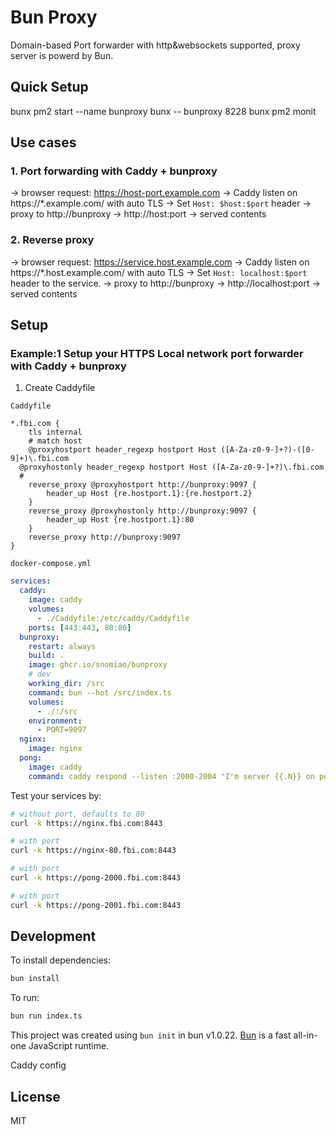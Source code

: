 # Bun Proxy

Domain-based Port forwarder with http&websockets supported, proxy server is powerd by Bun.

## Quick Setup

bunx pm2 start --name bunproxy bunx -- bunproxy 8228
bunx pm2 monit

## Use cases

### 1. Port forwarding with Caddy + bunproxy

-> browser request: https://host-port.example.com
-> Caddy listen on https://*.example.com/ with auto TLS
-> Set `Host: $host:$port` header
-> proxy to http://bunproxy
-> http://host:port
-> served contents

### 2. Reverse proxy

-> browser request: https://service.host.example.com
-> Caddy listen on https://*.host.example.com/ with auto TLS
-> Set `Host: localhost:$port` header to the service.
-> proxy to http://bunproxy
-> http://localhost:port
-> served contents

## Setup

### Example:1 Setup your HTTPS Local network port forwarder with Caddy + bunproxy

1. Create Caddyfile

`Caddyfile`

```caddy
*.fbi.com {
	tls internal
	# match host
	@proxyhostport header_regexp hostport Host ([A-Za-z0-9-]+?)-([0-9]+)\.fbi.com
  @proxyhostonly header_regexp hostport Host ([A-Za-z0-9-]+?)\.fbi.com
  #
	reverse_proxy @proxyhostport http://bunproxy:9097 {
		header_up Host {re.hostport.1}:{re.hostport.2}
	}
	reverse_proxy @proxyhostonly http://bunproxy:9097 {
		header_up Host {re.hostport.1}:80
	}
	reverse_proxy http://bunproxy:9097
}
```

`docker-compose.yml`

```yml
services:
  caddy:
    image: caddy
    volumes:
      - ./Caddyfile:/etc/caddy/Caddyfile
    ports: [443:443, 80:80]
  bunproxy:
    restart: always
    build: .
    image: ghcr.io/snomiao/bunproxy
    # dev
    working_dir: /src
    command: bun --hot /src/index.ts
    volumes:
      - ./:/src
    environment:
      - PORT=9097
  nginx:
    image: nginx
  pong:
    image: caddy
    command: caddy respond --listen :2000-2004 "I'm server {{.N}} on port {{.Port}}"
```

Test your services by:

```bash
# without port, defaults to 80
curl -k https://nginx.fbi.com:8443

# with port
curl -k https://nginx-80.fbi.com:8443

# with port
curl -k https://pong-2000.fbi.com:8443

# with port
curl -k https://pong-2001.fbi.com:8443
```

## Development

To install dependencies:

```bash
bun install
```

To run:

```bash
bun run index.ts
```

This project was created using `bun init` in bun v1.0.22. [Bun](https://bun.sh) is a fast all-in-one JavaScript runtime.

Caddy config

## License

MIT
